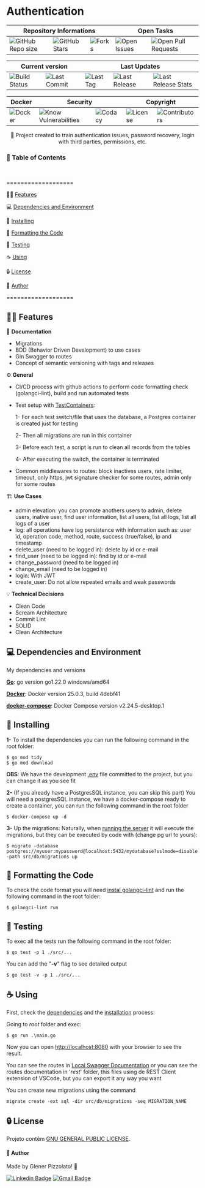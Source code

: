 # **Authentication**

<div>
  <div>
    <table>
      <thead>
        <tr>
          <th colspan="3">Repository Informations</th>
          <th colspan="2">Open Tasks</th>
        </tr>
      </thead>
      <tbody>
        <tr>
          <td><img src="https://img.shields.io/github/repo-size/glener10/authentication" alt="GitHub Repo size"></td>
          <td><img src="https://img.shields.io/github/stars/glener10/authentication" alt="GitHub Stars"></td>
          <td><img src="https://img.shields.io/github/forks/glener10/authentication" alt="Forks"></td>
          <td><img src="https://img.shields.io/bitbucket/issues/glener10/authentication" alt="Open Issues"></td>
          <td><img src="https://img.shields.io/bitbucket/pr-raw/glener10/authentication" alt="Open Pull Requests"></td>
        </tr>
      </tbody>
    </table>
  </div>

  <div>
    <table>
      <thead>
        <tr>
          <th colspan="2">Current version</th>
          <th colspan="4">Last Updates</th>
        </tr>
      </thead>
      <tbody>
        <tr>
          <td><img src="https://github.com/glener10/authentication/workflows/go/badge.svg" alt="Build Status"></td>
          <td><img src="https://github.com/glener10/authentication/commits" alt="Last Commit"></td>
          <td><img src="https://github.com/glener10/authentication/tags" alt="Last Tag"></td>
          <td><img src="https://github.com/glener10/authentication/releases/latest" alt="Last Release"></td>
          <td><img src="https://somsubhra.github.io/github-release-stats/?username=glener10&repository=REPOSITORIONAME" alt="Last Release Stats"></td>
        </tr>
      </tbody>
    </table>
  </div>

  <div>
    <table>
      <thead>
        <tr>
          <th colspan="1">Docker</th>
          <th colspan="2">Security</th>
          <th colspan="2">Copyright</th>
        </tr>
      </thead>
      <tbody>
        <tr>
          <td><img src="https://hub.docker.com/r/glener10/REPOSITORIONAME" alt="Docker"></td>
          <td><img src="https://snyk.io/test/github/glener10/REPOSITORIONAME?targetFile=app%2Fbuild.gradle" alt="Know Vulnerabilities"></td>
          <td><img src="https://app.codacy.com/gh/glener10/REPOSITORIONAME/dashboard?utm_source=gh&utm_medium=referral&utm_content=&utm_campaign=Badge_grade" alt="Codacy"></td>
          <td><img src="https://img.shields.io/github/license/glener10/authentication" alt="License"></td>
          <td><img src="https://img.shields.io/github/contributors/glener10/authentication.svg" alt="Contributors"></td>
        </tr>
      </tbody>
    </table>
  </div>
</div>

<p align="center"> 🚀 Project created to train authentication issues, password recovery, login with third parties, permissions, etc. </p>

<h3>🏁 Table of Contents</h3>

<br>

===================

<!--ts-->

🐱‍🏍 [Features](#features)

💻 [Dependencies and Environment](#dependenciesandenvironment)

🚀 [Installing](#installing)

🧹 [Formatting the Code](#formatting)

🧪 [Testing](#testing)

☕ [Using](#using)

🔒 [License](#license)

👷 [Author](#author)

<!--te-->

===================

<div id="features"></div>

## 🐱‍🏍 **Features**

🧾 **Documentation**

- Migrations
- BDD (Behavior Driven Development) to use cases
- Gin Swagger to routes
- Concept of semantic versioning with tags and releases

⚙ **General**

- CI/CD process with github actions to perform code formatting check (golangci-lint), build and run automated tests
- Test setup with [TestContainers](https://testcontainers.com/):

  1- For each test switch/file that uses the database, a Postgres container is created just for testing

  2- Then all migrations are run in this container

  3- Before each test, a script is run to clean all records from the tables

  4- After executing the switch, the container is terminated

- Common middlewares to routes: block inactives users, rate limiter, timeout, only https, jwt signature checker for some routes, admin only for some routes

🏗 **Use Cases**

- admin elevation: you can promote anothers users to admin, delete users, inative user, find user information, list all users, list all logs, list all logs of a user
- log: all operations have log persistence with information such as: user id, operation code, method, route, success (true/false), ip and timestamp
- delete_user (need to be logged in): delete by id or e-mail
- find_user (need to be logged in): find by id or e-mail
- change_password (need to be logged in)
- change_email (need to be logged in)
- login: With JWT
- create_user: Do not allow repeated emails and weak passwords

💡 **Technical Decisions**

- Clean Code
- Scream Architecture
- Commit Lint
- SOLID
- Clean Architecture

<div id="dependenciesandenvironment"></div>

## 💻 **Dependencies and Environment**

My dependencies and versions

[**Go**](https://golang.org/): go version go1.22.0 windows/amd64

[**Docker**](https://www.docker.com/): Docker version 25.0.3, build 4debf41

[**docker-compose**](https://docs.docker.com/compose/): Docker Compose version v2.24.5-desktop.1

<div id="installing"></div>

## 🚀 **Installing**

**1-** To install the dependencies you can run the following command in the root folder:

```
$ go mod tidy
$ go mod download
```

**OBS**: We have the development [.env](.env) file committed to the project, but you can change it as you see fit

**2-** (If you already have a PostgresSQL instance, you can skip this part) You will need a postgresSQL instance, we have a docker-compose ready to create a container, you can run the following command in the root folder

```
$ docker-compose up -d
```

**3-** Up the migrations: Naturally, when [running the server](#☕-using) it will execute the migrations, but they can be executed by code with (change pg url to yours):

```
$ migrate -database postgres://myuser:mypassword@localhost:5432/mydatabase?sslmode=disable -path src/db/migrations up
```

<div id="formatting"></div>

## 🧹 **Formatting the Code**

To check the code format you will need [instal golangci-lint](https://golangci-lint.run/welcome/install/) and run the following command in the root folder:

```
$ golangci-lint run
```

<div id="testing"></div>

## 🧪 **Testing**

To exec all the tests run the following command in the root folder:

```
$ go test -p 1 ./src/...
```

You can add the "**-v**" flag to see detailed output

```
$ go test -v -p 1 ./src/...
```

<div id="using"></div>

## ☕ **Using**

First, check the [dependencies](#dependenciesandenvironment) and the [installation](#installing) process:

Going to _root_ folder and exec:

```
$ go run .\main.go
```

Now you can open [http://localhost:8080](http://localhost:8080) with your browser to see the result.

You can see the routes in [Local Swagger Documentation](http://localhost:8080/swagger/index.html#) or you can see the routes documentation in '_rest_' folder, this files using de REST Client extension of VSCode, but you can export it any way you want

You can create new migrations using the command

```
migrate create -ext sql -dir src/db/migrations -seq MIGRATION_NAME
```

<div id="license"></div>

## 🔒 **License**

Projeto contêm [GNU GENERAL PUBLIC LICENSE](LICENSE).

<div id="author"></div>

#### **👷 Author**

Made by Glener Pizzolato! 🙋

[![Linkedin Badge](https://img.shields.io/badge/-Glener-blue?style=flat-square&logo=Linkedin&logoColor=white&link=https://www.linkedin.com/in/glener-pizzolato/)](https://www.linkedin.com/in/glener-pizzolato-6319821b0/)
[![Gmail Badge](https://img.shields.io/badge/-glenerpizzolato@gmail.com-c14438?style=flat-square&logo=Gmail&logoColor=white&link=mailto:glenerpizzolato@gmail.com)](mailto:glenerpizzolato@gmail.com)
